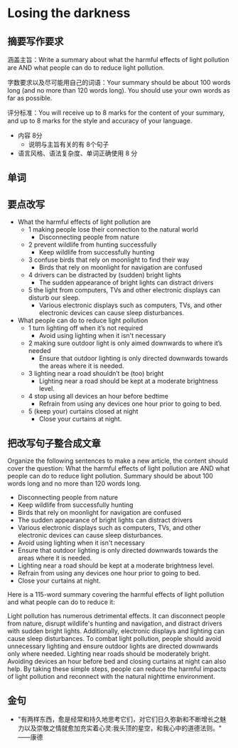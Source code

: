 # Losing the darkness

## 摘要写作要求
涵盖主旨：Write a summary about what the harmful effects of light pollution are AND what people can 
do to reduce light pollution.

字数要求以及尽可能用自己的词语：Your summary should be about 100 words long (and no more than 120 words long). You 
should use your own words as far as possible.

评分标准：You will receive up to 8 marks for the content of your summary, and up to 8 marks for the style and 
accuracy of your language.
- 内容 8分 
  - 说明与主旨有关的有 8个句子 
- 语言风格、语法复杂度、单词正确使用 8 分
  
## 单词

## 要点改写
- What the harmful effects of light pollution are 
  - 1 making people lose their connection to the natural world
    - Disconnecting people from nature
  - 2 prevent wildlife from hunting successfully
    - Keep wildlife from successfully hunting
  - 3 confuse birds that rely on moonlight to find their way
    - Birds that rely on moonlight for navigation are confused  
  - 4 drivers can be distracted by (sudden) bright lights
    - The sudden appearance of bright lights can distract drivers
  - 5 the light from computers, TVs and other electronic displays can disturb our sleep.
    - Various electronic displays such as computers, TVs, and other electronic devices can cause sleep disturbances.
- What people can do to reduce light pollution 
  - 1 turn lighting off when it’s not required
    - Avoid using lighting when it isn't necessary 
  - 2 making sure outdoor light is only aimed downwards to where it’s needed
    - Ensure that outdoor lighting is only directed downwards towards the areas where it is needed.
  - 3 lighting near a road shouldn’t be (too) bright
    - Lighting near a road should be kept at a moderate brightness level.
  - 4 stop using all devices an hour before bedtime
    - Refrain from using any devices one hour prior to going to bed.
  - 5 (keep your) curtains closed at night
    - Close your curtains at night.

## 把改写句子整合成文章
Organize the following sentences to make a new article, the content should cover the question: What the harmful effects of light pollution are AND what people can do to reduce light pollution. Summary should be about 100 words long and no more than 120 words long.
- Disconnecting people from nature
- Keep wildlife from successfully hunting
- Birds that rely on moonlight for navigation are confused
- The sudden appearance of bright lights can distract drivers
- Various electronic displays such as computers, TVs, and other electronic devices can cause sleep disturbances.
- Avoid using lighting when it isn't necessary
- Ensure that outdoor lighting is only directed downwards towards the areas where it is needed.
- Lighting near a road should be kept at a moderate brightness level.
- Refrain from using any devices one hour prior to going to bed.
- Close your curtains at night.

Here is a 115-word summary covering the harmful effects of light pollution and what people can do to reduce it:

Light pollution has numerous detrimental effects. It can disconnect people from nature, disrupt wildlife's hunting and navigation, and distract drivers with sudden bright lights. Additionally, electronic displays and lighting can cause sleep disturbances. To combat light pollution, people should avoid unnecessary lighting and ensure outdoor lights are directed downwards only where needed. Lighting near roads should be moderately bright. Avoiding devices an hour before bed and closing curtains at night can also help. By taking these simple steps, people can reduce the harmful impacts of light pollution and reconnect with the natural nighttime environment.

## 金句
- "有两样东西，愈是经常和持久地思考它们，对它们日久弥新和不断增长之魅力以及崇敬之情就愈加充实着心灵:我头顶的星空，和我心中的道德法则。" ——康德
